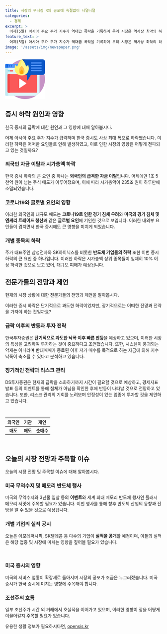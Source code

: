 ```yaml
---
title: 시장의 무너짐 R의 공포에 속절없이 너덜너덜
categories:
  - 경제
excerpt: >
  어제(5일) 아시아 주요 주가 지수가 역대급 폭락을 기록하며 우리 시장은 역사상 최악의 하루를 보냈습니다. 외국인과 기관의 매도로 시가총액은 235조 원이 하루만에 사라지는 등 패닉과 충격이 이어졌습니다. 대표주인 삼성전자와 SK하이닉스를 비롯한 대형주 중심으로 낙폭이 컸으며, 환율 변동성도 컸습니다. 전문가들은 실제로 시스템 붕괴는 아니라며 급락 후 반등이 예상되고, 리스크 관리와 저가 매수를 통해 긍정적으로 대응할 수 있다고 분석했습니다. 이외에도 오늘은 미국의 무역수지, 세계 최대 메모리 반도체 행사, 2분기 실적 발표 등이 예정돼 있습니다.
feature_text: >
  어제(5일) 아시아 주요 주가 지수가 역대급 폭락을 기록하며 우리 시장은 역사상 최악의 하루를 보냈습니다. 외국인과 기관의 매도로 시가총액은 235조 원이 하루만에 사라지는 등 패닉과 충격이 이어졌습니다. 대표주인 삼성전자와 SK하이닉스를 비롯한 대형주 중심으로 낙폭이 컸으며, 환율 변동성도 컸습니다. 전문가들은 실제로 시스템 붕괴는 아니라며 급락 후 반등이 예상되고, 리스크 관리와 저가 매수를 통해 긍정적으로 대응할 수 있다고 분석했습니다. 이외에도 오늘은 미국의 무역수지, 세계 최대 메모리 반도체 행사, 2분기 실적 발표 등이 예정돼 있습니다.
image: '/assets/img/newspaper.png'
---
```


<p><img src="/assets/img/news.png" alt="rentncar 속보" /></p>

<h2 data-ke-size="size26">증시 하락 원인과 영향</h2>

<p>한국 증시의 급락에 대한 원인과 그 영향에 대해 알아봅시다.</p>

<p data-ke-size="size16">어제 아시아 주요 주가 지수가 급락하며 한국 증시도 사상 최대 폭으로 하락했습니다. 이러한 하락은 어떠한 요인들로 인해 발생하였고, 이로 인한 시장의 영향은 어떻게 전파되고 있는 것일까요?</p>

<h3>외국인 자금 이탈과 시가총액 하락</h3>

<p>한국 증시 하락의 큰 요인 중 하나는 <b>외국인의 급격한 자금 이탈</b>입니다. 어제에만 1조 5천억 원이 넘는 주식 매도가 이루어졌으며, 이에 따라 시가총액이 235조 원이 하루만에 소멸되었습니다.</p>

<h3>코로나19와 글로벌 요인의 영향</h3>

<p>이러한 외국인의 대규모 매도는 <b>코로나19로 인한 경기 침체 우려</b>와 <b>미국의 경기 침체 및 엔케리 트레이드 청산</b>과 같은 <b>글로벌 요인</b>에 기인한 것으로 보입니다. 이러한 내외부 요인들이 겹치면서 한국 증시에도 큰 영향을 미치게 되었습니다.</p>

<h3>개별 종목의 하락</h3>

<p>주가 대표주인 삼성전자와 SK하이닉스를 비롯한 <b>반도체 기업들의 하락</b> 또한 이번 증시 하락의 큰 요인 중 하나입니다. 이러한 하락은 시가총액 상위 종목들이 일제히 10% 이상 하락한 것으로 보고 있어, 대규모 피해가 예상됩니다.</p>

<h2 data-ke-size="size26">전문가들의 전망과 제언</h2>

<p>현재의 시장 상황에 대한 전문가들의 전망과 제언을 알아봅시다.</p>

<p data-ke-size="size16">이러한 증시 하락은 단기적으로 과도한 하락이었지만, 장기적으로는 어떠한 전망과 전략을 가져야 하는 것일까요?</p>

<h3>급락 이후의 반등과 투자 전략</h3>

<p>한국투자증권은 <b>단기적으로 과도한 낙폭 이후 빠른 반등</b>을 예상하고 있으며, 이러한 시장의 특성을 고려하여 투자하는 것이 중요하다고 조언했습니다. 또한, 시스템이 붕괴되는 악재는 아니라며 반대매매가 종료된 이후 저가 매수를 목적으로 하는 자금에 의해 지수 낙폭이 축소될 수 있다고 분석하고 있습니다.</p>

<h3>장기적인 전략과 리스크 관리</h3>

<p>DS투자증권은 현재의 급락을 소화하기까지 시간이 필요할 것으로 예상하고, 경제지표 발표 등의 이벤트를 통해 침체가 아님을 확인한 후에 반등이 나타날 것으로 전망하고 있습니다. 또한, 리스크 관리의 기회를 노려보며 안정성이 있는 업종에 투자할 것을 제안하고 있습니다.</p>

<p data-ke-size="size16">&nbsp;</p>

<table>
<thead>
<tr>
<th style="text-align: center;">외국인</th>
<th style="text-align: center;">기관</th>
<th style="text-align: center;">개인</th>
</tr>
</thead>
<tbody>
<tr>
<td style="text-align: center; height: 17px;"><b>매도</b></td>
<td style="text-align: center; height: 17px;"><b>매도</b></td>
<td style="text-align: center; height: 17px;"><b>순매수</b></td>
</tr>
</tbody>
</table>

<p data-ke-size="size16">&nbsp;</p>

<h2 data-ke-size="size26">오늘의 시장 전망과 주목할 이슈</h2>

<p data-ke-size="size16">오늘의 시장 전망 및 주목할 이슈에 대해 알아봅시다.</p>

<h3>미국 무역수지 및 메모리 반도체 행사</h3>

<p>미국의 무역수지와 3년물 입찰 등의 <b>이벤트</b>와 세계 최대 메모리 반도체 행사인 플래시 메모리 서밋에 주목할 필요가 있습니다. 이번 행사를 통해 향후 반도체 산업의 동향과 전망을 알 수 있을 것으로 예상됩니다.</p>

<h3>개별 기업의 실적 공시</h3>

<p>오늘은 아모레퍼시픽, SK텔레콤 등 다수의 기업이 <b>실적을 공개</b>할 예정이며, 이들의 실적은 해당 업종 및 시장에 미치는 영향을 짚어볼 필요가 있습니다.</p>

<p data-ke-size="size16">&nbsp;</p>

<h3>미국 증시의 영향</h3>

<p>미국의 서비스 업황이 확장세로 돌아서며 시장의 공포가 조금은 누그러졌습니다. 미국 증시가 한국 증시에 미치는 영향에 주목해야 합니다.</p>

<h3>조선주의 흐름</h3>

<p>일부 조선주가 시간 외 거래에서 호실적을 이어가고 있으며, 이러한 영향이 장을 어떻게 이끌어갈지 주목할 필요가 있습니다.</p>
유용한 생활 정보가 필요하시다면, <a href="https://opensis.kr" rel="dofollow">opensis.kr</a>


